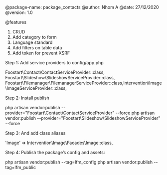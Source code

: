 @package-name: package_contacts
@author: Nhom A
@date: 27/12/2020
@version: 1.0

@features

1. CRUD
2. Add category to form
3. Language standard
4. Add filters on table data
5. Add token for prevent XSRF

Step 1: Add service providers to config/app.php

Foostart\Contact\ContactServiceProvider::class,
Foostart\Slideshow\SlideshowServiceProvider::class,
Foostart\Filemanager\FilemanagerServiceProvider::class,Intervention\Image\ImageServiceProvider::class,

Step 2: Install publish

php artisan vendor:publish --provider="Foostart\Contact\ContactServiceProvider" --force
php artisan vendor:publish --provider="Foostart\Slideshow\SlideshowServiceProvider" --force

Step 3: And add class aliases

'Image' => Intervention\Image\Facades\Image::class,

Step 4: Publish the package’s config and assets:

php artisan vendor:publish --tag=lfm_config
php artisan vendor:publish --tag=lfm_public
